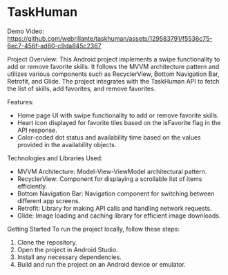 # TaskHuman

Demo Video:
https://github.com/webrillante/taskhuman/assets/129583791/f5536c75-6ec7-456f-ad60-c9da845c2367

Project Overview:
This Android project implements a swipe functionality to add or remove favorite skills. It follows the MVVM architecture pattern and utilizes various components such as RecyclerView, Bottom Navigation Bar, Retrofit, and Glide. The project integrates with the TaskHuman API to fetch the list of skills, add favorites, and remove favorites.

Features:
* Home page UI with swipe functionality to add or remove favorite skills.
* Heart icon displayed for favorite tiles based on the isFavorite flag in the API response.
* Color-coded dot status and availability time based on the values provided in the availability objects.

Technologies and Libraries Used:
* MVVM Architecture: Model-View-ViewModel architectural pattern.
* RecyclerView: Component for displaying a scrollable list of items efficiently.
* Bottom Navigation Bar: Navigation component for switching between different app screens.
* Retrofit: Library for making API calls and handling network requests.
* Glide: Image loading and caching library for efficient image downloads.

Getting Started
To run the project locally, follow these steps:
1. Clone the repository.
2. Open the project in Android Studio.
3. Install any necessary dependencies.
4. Build and run the project on an Android device or emulator.


